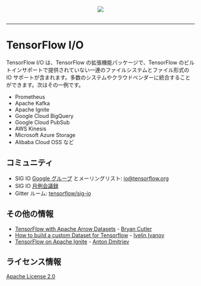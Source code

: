 <div align="center">   <img src="https://tensorflow.org/images/SIGIO.png"><br><br> </div>

---

# TensorFlow I/O

TensorFlow I/O は、TensorFlow の拡張機能パッケージで、TensorFlow のビルトインサポートで提供されていない一連のファイルシステムとファイル形式の IO サポートが含まれます。多数のシステムやクラウドベンダーに統合することができます。次はその一例です。

- Prometheus
- Apache Kafka
- Apache Ignite
- Google Cloud BigQuery
- Google Cloud PubSub
- AWS Kinesis
- Microsoft Azure Storage
- Alibaba Cloud OSS など

## コミュニティ

- SIG IO [Google グループ](https://groups.google.com/a/tensorflow.org/forum/#!forum/io) とメーリングリスト: [io@tensorflow.org](io@tensorflow.org)
- SIG IO [月例会議録](https://docs.google.com/document/d/1CB51yJxns5WA4Ylv89D-a5qReiGTC0GYum6DU-9nKGo/edit)
- Gitter ルーム: [tensorflow/sig-io](https://gitter.im/tensorflow/sig-io)

## その他の情報

- [TensorFlow with Apache Arrow Datasets](https://medium.com/tensorflow/tensorflow-with-apache-arrow-datasets-cdbcfe80a59f) - [Bryan Cutler](https://github.com/BryanCutler)
- [How to build a custom Dataset for Tensorflow](https://towardsdatascience.com/how-to-build-a-custom-dataset-for-tensorflow-1fe3967544d8) - [Ivelin Ivanov](https://github.com/ivelin)
- [TensorFlow on Apache Ignite](https://medium.com/tensorflow/tensorflow-on-apache-ignite-99f1fc60efeb) - [Anton Dmitriev](https://github.com/dmitrievanthony)

## ライセンス情報

[Apache License 2.0](https://github.com/tensorflow/io/blob/master/LICENSE)
